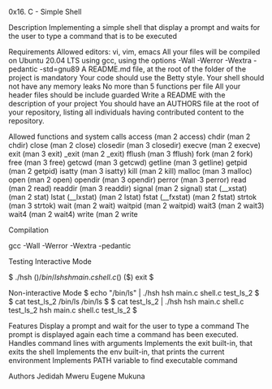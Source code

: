 
0x16. C - Simple Shell

Description
Implementing a simple shell that display a prompt and waits for the user to type a command that is to be executed

Requirements
Allowed editors: vi, vim, emacs
All your files will be compiled on Ubuntu 20.04 LTS using gcc, using the options -Wall -Werror -Wextra -pedantic -std=gnu89
A README.md file, at the root of the folder of the project is mandatory
Your code should use the Betty style.
Your shell should not have any memory leaks
No more than 5 functions per file
All your header files should be include guarded
Write a README with the description of your project
You should have an AUTHORS file at the root of your repository, listing all individuals having contributed content to the repository.

Allowed functions and system calls
access (man 2 access)
chdir (man 2 chdir)
close (man 2 close)
closedir (man 3 closedir)
execve (man 2 execve)
exit (man 3 exit)
_exit (man 2 _exit)
fflush (man 3 fflush)
fork (man 2 fork)
free (man 3 free)
getcwd (man 3 getcwd)
getline (man 3 getline)
getpid (man 2 getpid)
isatty (man 3 isatty)
kill (man 2 kill)
malloc (man 3 malloc)
open (man 2 open)
opendir (man 3 opendir)
perror (man 3 perror)
read (man 2 read)
readdir (man 3 readdir)
signal (man 2 signal)
stat (__xstat) (man 2 stat)
lstat (__lxstat) (man 2 lstat)
fstat (__fxstat) (man 2 fstat)
strtok (man 3 strtok)
wait (man 2 wait)
waitpid (man 2 waitpid)
wait3 (man 2 wait3)
wait4 (man 2 wait4)
write (man 2 write



Compilation

gcc -Wall -Werror -Wextra -pedantic 

Testing
Interactive Mode

$ ./hsh
($) /bin/ls
hsh main.c shell.c
($)
($) exit
$

Non-interactive Mode
$ echo "/bin/ls" | ./hsh
hsh main.c shell.c test_ls_2
$
$ cat test_ls_2
/bin/ls
/bin/ls
$
$ cat test_ls_2 | ./hsh
hsh main.c shell.c test_ls_2
hsh main.c shell.c test_ls_2
$

Features
Display a prompt and wait for the user to type a command
The prompt is displayed again each time a command has been executed.
Handles command lines with arguments
Implements the exit built-in, that exits the shell
Implements the env built-in, that prints the current environment
Implements PATH variable to find executable command


Authors
Jedidah Mweru
Eugene Mukuna



